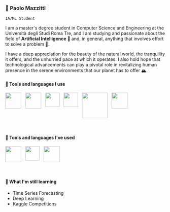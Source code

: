 ### 🦁 Paolo Mazzitti 
`IA/ML Student`

I am a master's degree student in Computer Science and Engineering at the Università degli Studi Roma Tre, and I am studying and passionate about the field of **Artificial Intelligence 🤖** and, in general, anything that involves effort to solve a problem 🧠.

I have a deep appreciation for the beauty of the natural world, the tranquility it offers, and the unhurried pace at which it operates. I also hold hope that technological advancements can play a pivotal role in revitalizing human presence in the serene environments that our planet has to offer 🏔️.

#### 🧰 Tools and languages I use


<div style="display: flex; vertical-align: middle;">
    <img align="left" width="50px" style="padding-right:10px"
            src="https://cdn.jsdelivr.net/gh/devicons/devicon/icons/python/python-original-wordmark.svg" />
    <img align="left" width="50px" style="padding-right:10px"
            src="https://cdn.jsdelivr.net/gh/devicons/devicon/icons/pandas/pandas-original-wordmark.svg" />
    <img align="left" width="45px" style="padding-right:10px"
            src="https://cdn.jsdelivr.net/gh/devicons/devicon/icons/tensorflow/tensorflow-original.svg" />
    <img align="left" width="45px" style="padding-right:10px"
            src="https://cdn.jsdelivr.net/gh/devicons/devicon/icons/pytorch/pytorch-original.svg" />
    <img align="left" width="80px" style="padding-right:10px"
            src="https://upload.wikimedia.org/wikipedia/commons/0/05/Scikit_learn_logo_small.svg" />
    <img align="left" width="50px" style="padding-right:10px" 
            src="https://cdn.jsdelivr.net/gh/devicons/devicon/icons/numpy/numpy-original.svg" />
</div>
<br>
<br>


#### 🔧 Tools and languages I've used

<div style="display: flex; vertical-align: middle;">
    <img align="left" width="50px" style="padding-right:10px"
            src="https://cdn.jsdelivr.net/gh/devicons/devicon/icons/php/php-plain.svg" />
    <img align="left" width="45px" style="padding-right:10px"
            src="https://cdn.jsdelivr.net/gh/devicons/devicon/icons/java/java-original.svg" />
    <img align="left" width="50px" style="padding-right:10px"
            src="https://cdn.jsdelivr.net/gh/devicons/devicon/icons/julia/julia-original-wordmark.svg" /> 
</div>
<br>
<br>

#### 📖 What I'm still learning
- Time Series Forecasting
- Deep Learning
- Kaggle Competitions

